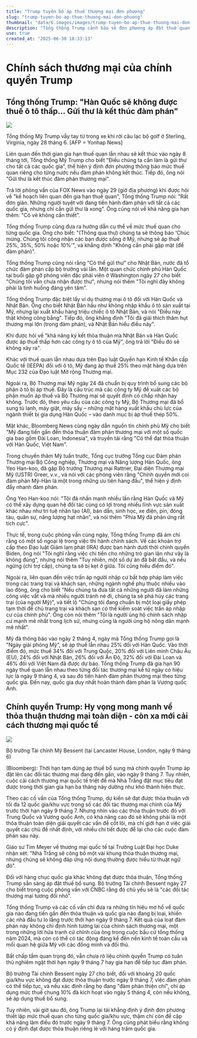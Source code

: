 ```yaml
---
title: "Trump tuyên bố áp thuế thương mại đơn phương"
slug: "trump-tuyen-bo-ap-thue-thuong-mai-don-phuong"
thumbnail: "data/6.images/images/trump-tuyen-bo-ap-thue-thuong-mai-don-phuong.webp"
description: "Tổng thống Trump cảnh báo sẽ đơn phương áp đặt thuế quan lên các nước không đạt thỏa thuận thương mại, dọa gửi thư kết thúc đàm phán, đề cập vấn đề ô tô với Hàn Quốc, Nhật Bản. Bài viết cũng nhắc đến Việt Nam."
use: true
created_at: "2025-06-30 18:33:13"
---
```


# Chính sách thương mại của chính quyền Trump

## Tổng thống Trump: "Hàn Quốc sẽ không được thuế ô tô thấp... Gửi thư là kết thúc đàm phán"

![](/images/20250630-00000050-cnippou-000-1-view.webp)

Tổng thống Mỹ Trump vẫy tay từ trong xe khi rời câu lạc bộ golf ở Sterling, Virginia, ngày 28 tháng 6. [AFP = Yonhap News]

Liên quan đến thời gian gia hạn thuế quan lẫn nhau sẽ kết thúc vào ngày 8 tháng tới, Tổng thống Mỹ Trump cho biết "Điều chúng ta cần làm là gửi thư cho tất cả các quốc gia", thể hiện ý định đơn phương thông báo mức thuế quan riêng cho từng nước nếu đàm phán không kết thúc. Tiếp đó, ông nói "Gửi thư là kết thúc đàm phán thương mại".

Trả lời phỏng vấn của FOX News vào ngày 29 (giờ địa phương) khi được hỏi về "kế hoạch liên quan đến gia hạn thuế quan", Tổng thống Trump nói: "Rất đơn giản. Những người tuyệt vời đang tiến hành đàm phán với tất cả các quốc gia, nhưng chỉ cần gửi thư là xong". Ông cũng nói về khả năng gia hạn thêm: "Có vẻ không cần thiết".

Tổng thống Trump cũng đưa ra hướng dẫn cụ thể về mức thuế quan cho từng quốc gia. Ông cho biết: "(Thông qua thư) chúng ta sẽ thông báo 'Chúc mừng. Chúng tôi công nhận các bạn được sống ở Mỹ, nhưng sẽ áp thuế 25%, 35%, 50% hoặc 10%'", và khẳng định "Không cần phải gặp mặt (để đàm phán)".

Tổng thống Trump cũng nói rằng "Có thể gửi thư" cho Nhật Bản, nước đã tổ chức đàm phán cấp bộ trưởng vài lần. Một quan chức chính phủ Hàn Quốc tại buổi gặp gỡ phóng viên đặc phái viên ở Washington ngày 27 cho biết "Chúng tôi vẫn chưa nhận được thư", nhưng nói thêm "Tôi nghĩ đây không phải là tình huống đáng yên tâm".

Tổng thống Trump đặc biệt lấy ví dụ thương mại ô tô đối với Hàn Quốc và Nhật Bản. Ông cho biết Nhật Bản hầu như không nhập khẩu ô tô sản xuất tại Mỹ, nhưng lại xuất khẩu hàng triệu chiếc ô tô Nhật Bản, và nói "Điều này thật không công bằng". Tiếp đó, ông khẳng định "Tôi đã giải thích thâm hụt thương mại lớn (trong đàm phán), và Nhật Bản hiểu điều này".

Khi được hỏi về "khả năng ký kết thỏa thuận mà Nhật Bản và Hàn Quốc được áp thuế thấp hơn các công ty ô tô của Mỹ", ông trả lời "Điều đó sẽ không xảy ra".

Khác với thuế quan lẫn nhau dựa trên Đạo luật Quyền hạn Kinh tế Khẩn cấp Quốc tế (IEEPA) đối với ô tô, Mỹ đang áp thuế 25% theo mặt hàng dựa trên Mục 232 của Đạo luật Mở rộng Thương mại.

Ngoài ra, Bộ Thương mại Mỹ ngày 24 đã chuẩn bị quy trình bổ sung các bộ phận ô tô bị áp thuế. Đây là cấu trúc mà các công ty Mỹ đề xuất các bộ phận muốn áp thuế và Bộ Thương mại sẽ quyết định có chấp nhận hay không. Trước đó, theo yêu cầu của các công ty Mỹ, Bộ Thương mại đã bổ sung tủ lạnh, máy giặt, máy sấy – những mặt hàng xuất khẩu chủ lực của ngành thiết bị gia dụng Hàn Quốc – vào danh mục bị áp thuế thép 50%.

Mặt khác, Bloomberg News cùng ngày dẫn nguồn tin chính phủ Mỹ cho biết "Mỹ đang tiến gần đến thỏa thuận đàm phán thương mại với một số quốc gia bao gồm Đài Loan, Indonesia", và truyền tải rằng "Có thể đạt thỏa thuận với Hàn Quốc, Việt Nam".

Trong chuyến thăm Mỹ tuần trước, Tổng cục trưởng Tổng cục Đàm phán Thương mại Bộ Công nghiệp, Thương mại và Năng lượng Hàn Quốc, ông Yeo Han-koo, đã gặp Bộ trưởng Thương mại Rattner, Đại diện Thương mại Mỹ (USTR) Greer, v.v., và nói với các phóng viên rằng "Chính quyền mới coi đàm phán Mỹ-Hàn là một trong những ưu tiên hàng đầu", thể hiện ý định đẩy nhanh đàm phán.

Ông Yeo Han-koo nói: "Tôi đã nhấn mạnh nhiều lần rằng Hàn Quốc và Mỹ có thể xây dựng quan hệ đối tác cùng có lợi trong nhiều lĩnh vực sản xuất khác nhau như trí tuệ nhân tạo (AI), bán dẫn, sinh học, xe điện, pin, đóng tàu, quân sự, năng lượng hạt nhân", và nói thêm "Phía Mỹ đã phản ứng rất tích cực".

Thực tế, trong cuộc phỏng vấn cùng ngày, Tổng thống Trump đã ám chỉ rằng có một số ngoại lệ trong việc thi hành chính sách. Về các khoản trợ cấp theo Đạo luật Giảm lạm phát (IRA) được ban hành dưới thời chính quyền Biden, ông nói "Tôi nghĩ rằng việc chi tiền cho những trò gian lận như vậy là không đúng", nhưng nói thêm "Tuy nhiên, một số dự án đã bắt đầu, và nếu ngừng (chi trợ cấp), chúng ta sẽ bị kẹt ở giữa. Tôi cũng hiểu điểm đó".

Ngoài ra, liên quan đến việc trấn áp người nhập cư bất hợp pháp làm việc trong các trang trại và khách sạn, những ngành nghề phụ thuộc nhiều vào lao động, ông cho biết "Nếu chúng ta đưa tất cả những người đã làm những công việc vất vả mà nhiều người tránh né đi, chúng ta sẽ phá hủy các trang trại (của người Mỹ)", và tiết lộ "Chúng tôi đang chuẩn bị một loại giấy phép tạm thời để chủ trang trại và khách sạn có thể kiểm soát việc trấn áp nhập cư của chính phủ". Ông còn nói thêm "Tôi là người ủng hộ chính sách nhập cư mạnh mẽ nhất trong lịch sử, nhưng cũng là người ủng hộ nông dân mạnh mẽ nhất".

Mỹ đã thông báo vào ngày 2 tháng 4, ngày mà Tổng thống Trump gọi là "Ngày giải phóng Mỹ", sẽ áp thuế lẫn nhau 25% đối với Hàn Quốc. Vào thời điểm đó, mức thuế 34% đối với Trung Quốc, 20% đối với Liên minh Châu Âu (EU), 24% đối với Nhật Bản, 26% đối với Ấn Độ, 32% đối với Đài Loan và 46% đối với Việt Nam đã được dự báo. Tổng thống Trump đã gia hạn 90 ngày thuế quan lẫn nhau theo từng đối tác thương mại kể từ ngày có hiệu lực là ngày 9 tháng 4, và sau đó tiến hành đàm phán thương mại theo từng quốc gia. Đến nay, quốc gia duy nhất hoàn thành đàm phán là Vương quốc Anh.

## Chính quyền Trump: Hy vọng mong manh về thỏa thuận thương mại toàn diện - còn xa mới cải cách thương mại quốc tế

![](/images/20250630-51290999-bloom_st-000-2-view.webp)

Bộ trưởng Tài chính Mỹ Bessent (tại Lancaster House, London, ngày 9 tháng 6)

(Bloomberg): Thời hạn tạm dừng áp thuế bổ sung mà chính quyền Trump áp đặt lên các đối tác thương mại đang đến gần, vào ngày 9 tháng 7. Tuy nhiên, cuộc cải cách thương mại quốc tế triệt để mà Nhà Trắng đặt mục tiêu đạt được trong thời gian gia hạn ba tháng này dường như khó thành hiện thực.

Theo các cố vấn của Tổng thống Trump, dự kiến sẽ đạt được thỏa thuận với tối đa 12 quốc gia/khu vực trong số các đối tác thương mại chính của Mỹ trước thời hạn ngày 9 tháng 7. Nhưng nhìn vào các thỏa thuận trước đó với Trung Quốc và Vương quốc Anh, có khả năng cao đó sẽ không phải là một thỏa thuận toàn diện giải quyết các vấn đề cốt lõi, mà chỉ giới hạn ở việc giải quyết các chủ đề nhất định, với nhiều chi tiết được để lại cho các cuộc đàm phán sau này.

Giáo sư Tim Meyer về thương mại quốc tế tại Trường Luật Đại học Duke nhận xét: "Nhà Trắng sẽ công bố một vài khung thỏa thuận thương mại, nhưng chúng sẽ không đáp ứng nội dung thường được hiểu từ thuật ngữ đó".

Đối với hàng chục quốc gia khác không đạt được thỏa thuận, Tổng thống Trump sẵn sàng áp đặt thuế bổ sung. Bộ trưởng Tài chính Bessent ngày 27 cho biết trong cuộc phỏng vấn với CNBC rằng đó chủ yếu sẽ là "các đối tác thương mại tương đối nhỏ".

Tổng thống Trump và các cố vấn chỉ đưa ra những tín hiệu mơ hồ về quốc gia nào đang tiến gần đến thỏa thuận và quốc gia nào đang bị loại, khiến các nhà đầu tư lo lắng trước thời hạn ngày 9 tháng 7. Kết quả của loạt đàm phán này không chỉ định hình tương lai của chính sách thương mại, một trong những lời hứa tranh cử chính của ông trong cuộc bầu cử tổng thống năm 2024, mà còn có thể có tác động đáng kể đến nền kinh tế toàn cầu và mối quan hệ giữa Mỹ với các đồng minh và đối thủ.

Bất chấp tầm quan trọng đó, vẫn chưa rõ liệu chính quyền Trump có tuân thủ nghiêm ngặt thời hạn ngày 9 tháng 7 hay gia hạn để tiếp tục đàm phán.

Bộ trưởng Tài chính Bessent ngày 27 cho biết, đối với khoảng 20 quốc gia/khu vực không đạt được thỏa thuận trước ngày 9 tháng 7, việc đàm phán có thể tiếp tục, và nếu xác định rằng họ đang "đàm phán thiện chí", chỉ áp dụng mức thuế chung 10% đã kích hoạt vào ngày 5 tháng 4, còn nếu không, sẽ áp dụng thuế bổ sung.

Tuy nhiên, vài giờ sau đó, ông Trump lại tái khẳng định ý định đơn phương thiết lập mức thuế quan cho từng quốc gia/khu vực, thậm chí còn đề cập khả năng làm điều đó trước ngày 9 tháng 7. Ông cũng phát biểu rằng không có ý định đạt được thỏa thuận riêng lẻ với hàng trăm quốc gia.